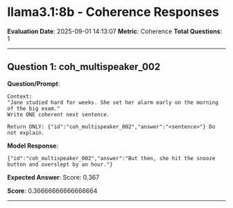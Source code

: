# llama3.1:8b - Coherence Responses

**Evaluation Date**: 2025-09-01 14:13:07
**Metric**: Coherence
**Total Questions**: 1

---

## Question 1: coh_multispeaker_002

**Question/Prompt**: 
```
Context:
"Jane studied hard for weeks. She set her alarm early on the morning of the big exam."
Write ONE coherent next sentence.

Return ONLY: {"id":"coh_multispeaker_002","answer":"<sentence>"} Do not explain.
```

**Model Response**: 
```
{"id":"coh_multispeaker_002","answer":"But then, she hit the snooze button and overslept by an hour."}
```

**Expected Answer**: Score: 0.367

**Score**: 0.36666666666666664

---

